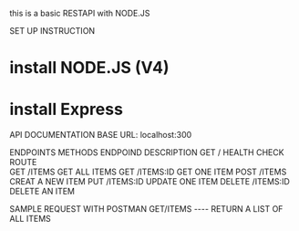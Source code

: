 
this is a basic RESTAPI with NODE.JS

SET UP INSTRUCTION
# install NODE.JS (V4)
# install Express

API DOCUMENTATION
BASE URL: localhost:300

ENDPOINTS
METHODS           ENDPOIND DESCRIPTION
GET                 /  HEALTH CHECK ROUTE      
GET                 /ITEMS     GET ALL ITEMS
GET                 /ITEMS:ID   GET ONE ITEM
POST                /ITEMS      CREAT A NEW ITEM
PUT                /ITEMS:ID   UPDATE ONE ITEM
DELETE             /ITEMS:ID    DELETE AN ITEM

SAMPLE REQUEST WITH POSTMAN
GET/ITEMS      ---- RETURN A LIST OF ALL ITEMS






